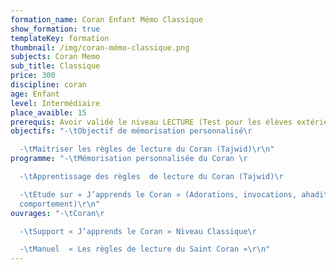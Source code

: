 ```yaml
---
formation_name: Coran Enfant Mémo Classique
show_formation: true
templateKey: formation
thumbnail: /img/coran-mémo-classique.png
subjects: Coran Memo
sub_title: Classique
price: 300
discipline: coran
age: Enfant
level: Intermédiaire
place_avaible: 15
prerequis: Avoir validé le niveau LECTURE (Test pour les élèves extérieur)
objectifs: "-\tObjectif de mémorisation personnalisé\r

  -\tMaitriser les règles de lecture du Coran (Tajwid)\r\n"
programme: "-\tMémorisation personnalisée du Coran \r

  -\tApprentissage des règles  de lecture du Coran (Tajwid)\r

  -\tEtude sur « J’apprends le Coran » (Adorations, invocations, ahadith,
  comportement)\r\n"
ouvrages: "-\tCoran\r

  -\tSupport « J’apprends le Coran » Niveau Classique\r

  -\tManuel  « Les règles de lecture du Saint Coran »\r\n"
---
```

